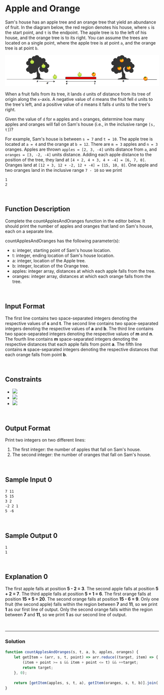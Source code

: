 # Apple and Orange
  
Sam's house has an apple tree and an orange tree that yield an abundance of fruit. In the diagram below, the red region denotes his house, where `s` is the start point, and `t` is the endpoint. 
The apple tree is to the left of his house, and the orange tree is to its right. 
You can assume the trees are located on a single point, where the apple tree is at point `a`, and the orange tree is at point `b`.

![](./images/appleandOrange.png)

When a fruit falls from its tree, it lands `d` units of distance from its tree of origin along the `x`-axis. A negative value of `d` means the fruit fell `d` units to the tree's left, and a positive value of `d` means it falls `d` units to the tree's right.

Given the value of `d` for `m` apples and `n` oranges, determine how many apples and oranges will fall on Sam's house (i.e., in the inclusive range `[s, t]`)?

For example, Sam's house is between `s = 7` and `t = 10`. The apple tree is located at `a = 4` and the orange at `b = 12`. 
There are `m = 3` apples and `n = 3` oranges. Apples are thrown `apples = [2, 3, -4]` units distance from `a`, and `oranges = [3, -2, -4]` units distance. 
Adding each apple distance to the position of the tree, they land at `[4 + 2, 4 + 3, 4 + -4] = [6, 7, 0]`. Oranges land at `[12 + 3, 12 + -2, 12 + -4] = [15, 10, 8]`. One apple and two oranges land in the inclusive range `7 - 10` so we print
```
1
2
```

<br/>

## Function Description

Complete the countApplesAndOranges function in the editor below. It should print the number of apples and oranges that land on Sam's house, each on a separate line.

countApplesAndOranges has the following parameter(s):

- s: integer, starting point of Sam's house location.
- t: integer, ending location of Sam's house location.
- a: integer, location of the Apple tree.
- b: integer, location of the Orange tree.
- apples: integer array, distances at which each apple falls from the tree.
- oranges: integer array, distances at which each orange falls from the tree.

<br/>

## Input Format

The first line contains two space-separated integers denoting the respective values of **s** and **t**. 
The second line contains two space-separated integers denoting the respective values of **a** and **b**. 
The third line contains two space-separated integers denoting the respective values of **m** and **n**. 
The fourth line contains **m** space-separated integers denoting the respective distances that each apple falls from point **a**. 
The fifth line contains **n** space-separated integers denoting the respective distances that each orange falls from point **b**.

<br/>

## Constraints
- ![](https://latex.codecogs.com/gif.latex?1\leq&space;s,&space;t,&space;a,&space;b,&space;m,&space;n\leq&space;10^{5})
- ![](https://latex.codecogs.com/gif.latex?-10^{5}\leq&space;d\leq&space;10^{5})
- ![](https://latex.codecogs.com/gif.latex?a<&space;s<&space;t<&space;b)

<br/>

## Output Format

Print two integers on two different lines:

1. The first integer: the number of apples that fall on Sam's house.
2. The second integer: the number of oranges that fall on Sam's house.

<br/>

## Sample Input 0
```
7 11
5 15
3 2
-2 2 1
5 -6
```

<br/>

## Sample Output 0
```
1
1
```

<br/>

## Explanation 0

The first apple falls at position **5 - 2 = 3**. 
The second apple falls at position **5 + 2 = 7**. 
The third apple falls at position **5 + 1 = 6**. 
The first orange falls at position **15 + 5 = 20**. 
The second orange falls at position **15 - 6 = 9**. 
Only one fruit (the second apple) falls within the region between **7** and **11**, so we print **1** as our first line of output. 
Only the second orange falls within the region between **7** and **11**, so we print **1** as our second line of output.

<br/>

---

### Solution

```javascript
function countApplesAndOranges(s, t, a, b, apples, oranges) {
    let getItem = (arr, s, t, point) => arr.reduce((target, item) => {
        (item + point >= s && item + point <= t) && ++target;
        return target;
    }, 0);

    return [getItem(apples, s, t, a), getItem(oranges, s, t, b)].join('\n');
}
```